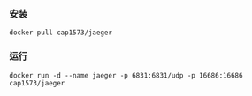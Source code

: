 ### 安装
`docker pull cap1573/jaeger`

### 运行
`docker run -d --name jaeger -p 6831:6831/udp -p 16686:16686 cap1573/jaeger`